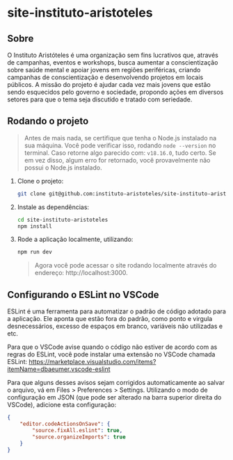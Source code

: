 # site-instituto-aristoteles

## Sobre

O Instituto Aristóteles é uma organização sem fins lucrativos que, através de campanhas, eventos e workshops, busca aumentar a conscientização sobre saúde mental e apoiar jovens em regiões periféricas, criando campanhas de conscientização e desenvolvendo projetos em locais públicos. A missão do projeto é ajudar cada vez mais jovens que estão sendo esquecidos pelo governo e sociedade, propondo ações em diversos setores para que o tema seja discutido e tratado com seriedade.

## Rodando o projeto

> Antes de mais nada, se certifique que tenha o Node.js instalado na sua máquina. 
> Você pode verificar isso, rodando `node --version` no terminal. Caso retorne algo parecido com: `v18.16.0`, tudo certo.
> Se em vez disso, algum erro for retornado, você provavelmente não possui o Node.js instalado.

1. Clone o projeto:
    ```bash
    git clone git@github.com:instituto-aristoteles/site-instituto-aristoteles.git
    ```

2. Instale as dependências:
   ```bash
   cd site-instituto-aristoteles
   npm install
   ```
3. Rode a aplicação localmente, utilizando:
    ```bash
    npm run dev
    ```
   
    > Agora você pode acessar o site rodando localmente através do endereço: http://localhost:3000.


## Configurando o ESLint no VSCode

ESLint é uma ferramenta para automatizar o padrão de código adotado para a aplicação. Ele aponta que estão fora do padrão, como ponto e virgula desnecessários, excesso de espaços em branco, variáveis não utilizadas e etc.

Para que o VSCode avise quando o código não estiver de acordo com as regras do ESLint, você pode instalar uma extensão no VSCode chamada ESLint:
https://marketplace.visualstudio.com/items?itemName=dbaeumer.vscode-eslint

Para que alguns desses avisos sejam corrigidos automaticamente ao salvar o arquivo, vá em Files > Preferences > Settings. Utilizando o modo de configuração em JSON (que pode ser alterado na barra superior direita do VSCode), adicione esta configuração:

```json
{
    "editor.codeActionsOnSave": {
        "source.fixAll.eslint": true,
        "source.organizeImports": true
    }
}
```
